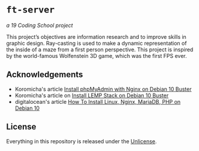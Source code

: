 # ```ft-server```
*a 19 Coding School project*

This project’s objectives are information research and to improve skills in graphic design. Ray-casting is used to make a dynamic representation of the inside of a maze from a first person perspective. This project is inspired by the world-famous Wolfenstein 3D game, which was the first FPS ever.

## Acknowledgements

- Koromicha's article [Install phpMyAdmin with Nginx on Debian 10 Buster](https://kifarunix.com/install-phpmyadmin-with-nginx-on-debian-10-buster/)
- Koromicha's article on [Install LEMP Stack on Debian 10 Buster](https://kifarunix.com/install-lemp-stack-on-debian-10-buster/)
- digitalocean's article [How To Install Linux, Nginx, MariaDB, PHP on Debian 10](https://kifarunix.com/install-phpmyadmin-with-nginx-on-debian-10-buster/)

## License

Everything in this repository is released under the [Unlicense](https://github.com/maxdesalle/42/blob/main/LICENSE).

